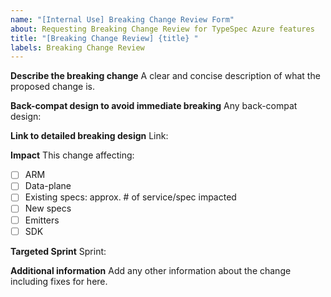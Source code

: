 ```yaml
---
name: "[Internal Use] Breaking Change Review Form"
about: Requesting Breaking Change Review for TypeSpec Azure features
title: "[Breaking Change Review] {title} "
labels: Breaking Change Review
---
```


**Describe the breaking change**
A clear and concise description of what the proposed change is.

**Back-compat design to avoid immediate breaking**
Any back-compat design:

**Link to detailed breaking design**
Link:

**Impact**
This change affecting:

- [ ] ARM
- [ ] Data-plane
- [ ] Existing specs: approx. # of service/spec impacted
- [ ] New specs
- [ ] Emitters
- [ ] SDK

**Targeted Sprint**
Sprint:

**Additional information**
Add any other information about the change including fixes for here.
